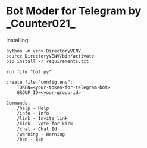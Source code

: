 # Bot Moder for Telegram by \_Counter021_

Installing:

    python -m venv DirectoryVENV
    source DirectoryVENV/bin/activate
    pip install -r requirements.txt
    
    run file "bot.py"
    
    create file "config.env":
        TOKEN=<your-token-for-telegram-bot>
        GROUP_ID=<your-group-id>

    Commands:
        /help - Help
        /info - Info
        /link - Invite link
        /kick - Vote for kick
        /chat - Chat Id
        /warning - Warning
        /ban - Ban
